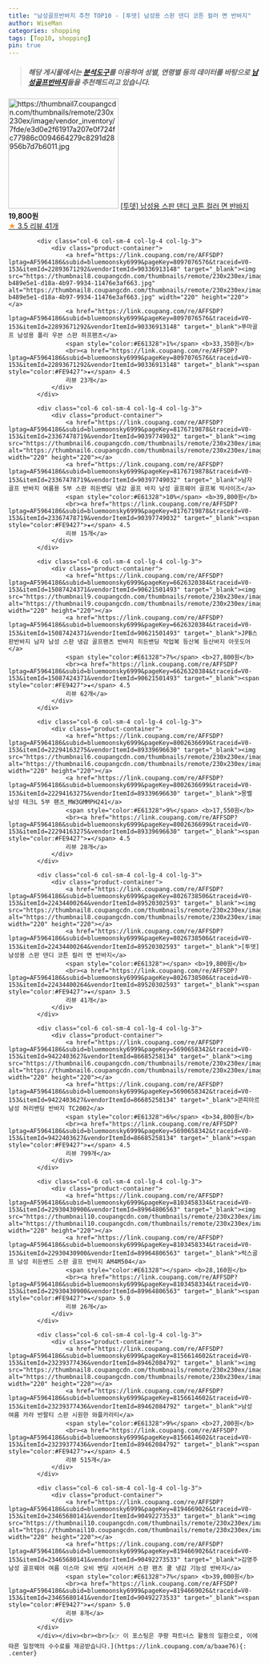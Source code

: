 ```yaml
---
title: "남성골프반바지 추천 TOP10 - [투뎃] 남성용 스판 댄디 코튼 컬러 면 반바지"
author: WiseMan
categories: shopping
tags: [Top10, shopping]
pin: true
---
```


> ##### 해당 게시물에서는 [**분석도구**](https://itemscout.io/)를 이용하여 **성별**, **연령별** 등의 데이터를 바탕으로 [**남성골프반바지**](https://link.coupang.com/a/baae76)들을 추천해드리고 있습니다.
<div class="container"><div class="row">
            <div class="col-6 col-sm-4 col-lg-4 col-lg-3">
                <div class="product-container">
                    <a href="https://link.coupang.com/re/AFFSDP?lptag=AF5964186&subid=bluemoonsky6999&pageKey=8026738506&traceid=V0-153&itemId=22434400266&vendorItemId=89520302480" target="_blank"><img src="https://thumbnail7.coupangcdn.com/thumbnails/remote/230x230ex/image/vendor_inventory/7fde/e3d0e2f61917a207e0f724fc77986c0094664279c8291d28956b7d7b6011.jpg" alt="https://thumbnail7.coupangcdn.com/thumbnails/remote/230x230ex/image/vendor_inventory/7fde/e3d0e2f61917a207e0f724fc77986c0094664279c8291d28956b7d7b6011.jpg" width="220" height="220"></a>
                    <a href="https://link.coupang.com/re/AFFSDP?lptag=AF5964186&subid=bluemoonsky6999&pageKey=8026738506&traceid=V0-153&itemId=22434400266&vendorItemId=89520302480" target="_blank">[투뎃] 남성용 스판 댄디 코튼 컬러 면 반바지</a>
                    <span style="color:#E61328"></span> <b>19,800원</b>
                    <br><a href="https://link.coupang.com/re/AFFSDP?lptag=AF5964186&subid=bluemoonsky6999&pageKey=8026738506&traceid=V0-153&itemId=22434400266&vendorItemId=89520302480" target="_blank"><span style="color:#FE9427">★</span> 3.5
                    리뷰 41개</a>
                </div>
            </div>
            
            <div class="col-6 col-sm-4 col-lg-4 col-lg-3">
                <div class="product-container">
                    <a href="https://link.coupang.com/re/AFFSDP?lptag=AF5964186&subid=bluemoonsky6999&pageKey=8097076576&traceid=V0-153&itemId=22893671292&vendorItemId=90336913148" target="_blank"><img src="https://thumbnail8.coupangcdn.com/thumbnails/remote/230x230ex/image/retail/images/551780196094507-b489e5e1-d18a-4b97-9934-11476e3af663.jpg" alt="https://thumbnail8.coupangcdn.com/thumbnails/remote/230x230ex/image/retail/images/551780196094507-b489e5e1-d18a-4b97-9934-11476e3af663.jpg" width="220" height="220"></a>
                    <a href="https://link.coupang.com/re/AFFSDP?lptag=AF5964186&subid=bluemoonsky6999&pageKey=8097076576&traceid=V0-153&itemId=22893671292&vendorItemId=90336913148" target="_blank">푸마골프 남성용 폴리 우븐 스판 하프팬츠</a>
                    <span style="color:#E61328">1%</span> <b>33,350원</b>
                    <br><a href="https://link.coupang.com/re/AFFSDP?lptag=AF5964186&subid=bluemoonsky6999&pageKey=8097076576&traceid=V0-153&itemId=22893671292&vendorItemId=90336913148" target="_blank"><span style="color:#FE9427">★</span> 4.5
                    리뷰 23개</a>
                </div>
            </div>
            
            <div class="col-6 col-sm-4 col-lg-4 col-lg-3">
                <div class="product-container">
                    <a href="https://link.coupang.com/re/AFFSDP?lptag=AF5964186&subid=bluemoonsky6999&pageKey=8176719878&traceid=V0-153&itemId=23367478719&vendorItemId=90397749032" target="_blank"><img src="https://thumbnail6.coupangcdn.com/thumbnails/remote/230x230ex/image/vendor_inventory/5033/c53011add7236d07e9c51e56ea58863a577d390e86e5ed88b6e5d060cde8.jpg" alt="https://thumbnail6.coupangcdn.com/thumbnails/remote/230x230ex/image/vendor_inventory/5033/c53011add7236d07e9c51e56ea58863a577d390e86e5ed88b6e5d060cde8.jpg" width="220" height="220"></a>
                    <a href="https://link.coupang.com/re/AFFSDP?lptag=AF5964186&subid=bluemoonsky6999&pageKey=8176719878&traceid=V0-153&itemId=23367478719&vendorItemId=90397749032" target="_blank">남자 골프 반바지 여름용 5부 스판 히든밴딩 냉감 골프 바지 남성 골프웨어 골프복 빅사이즈</a>
                    <span style="color:#E61328">10%</span> <b>39,800원</b>
                    <br><a href="https://link.coupang.com/re/AFFSDP?lptag=AF5964186&subid=bluemoonsky6999&pageKey=8176719878&traceid=V0-153&itemId=23367478719&vendorItemId=90397749032" target="_blank"><span style="color:#FE9427">★</span> 4.5
                    리뷰 15개</a>
                </div>
            </div>
            
            <div class="col-6 col-sm-4 col-lg-4 col-lg-3">
                <div class="product-container">
                    <a href="https://link.coupang.com/re/AFFSDP?lptag=AF5964186&subid=bluemoonsky6999&pageKey=6626320384&traceid=V0-153&itemId=15087424371&vendorItemId=90621501493" target="_blank"><img src="https://thumbnail9.coupangcdn.com/thumbnails/remote/230x230ex/image/vendor_inventory/9110/f9cd721154f651711921aec2480b6330aa44589484ef74e77ddaee2ecda4.jpg" alt="https://thumbnail9.coupangcdn.com/thumbnails/remote/230x230ex/image/vendor_inventory/9110/f9cd721154f651711921aec2480b6330aa44589484ef74e77ddaee2ecda4.jpg" width="220" height="220"></a>
                    <a href="https://link.coupang.com/re/AFFSDP?lptag=AF5964186&subid=bluemoonsky6999&pageKey=6626320384&traceid=V0-153&itemId=15087424371&vendorItemId=90621501493" target="_blank">JPB스판반바지 남자 남성 스판 냉감 골프팬츠 반바지 히든밴딩 작업복 등산복 등산바지 아웃도어</a>
                    <span style="color:#E61328">7%</span> <b>27,800원</b>
                    <br><a href="https://link.coupang.com/re/AFFSDP?lptag=AF5964186&subid=bluemoonsky6999&pageKey=6626320384&traceid=V0-153&itemId=15087424371&vendorItemId=90621501493" target="_blank"><span style="color:#FE9427">★</span> 4.5
                    리뷰 62개</a>
                </div>
            </div>
            
            <div class="col-6 col-sm-4 col-lg-4 col-lg-3">
                <div class="product-container">
                    <a href="https://link.coupang.com/re/AFFSDP?lptag=AF5964186&subid=bluemoonsky6999&pageKey=8002636699&traceid=V0-153&itemId=22294163275&vendorItemId=89339696630" target="_blank"><img src="https://thumbnail6.coupangcdn.com/thumbnails/remote/230x230ex/image/vendor_inventory/3d4a/619361c76558c53b248bcfc82b21f4d870ef67623294d3c43a9829e6034f.jpg" alt="https://thumbnail6.coupangcdn.com/thumbnails/remote/230x230ex/image/vendor_inventory/3d4a/619361c76558c53b248bcfc82b21f4d870ef67623294d3c43a9829e6034f.jpg" width="220" height="220"></a>
                    <a href="https://link.coupang.com/re/AFFSDP?lptag=AF5964186&subid=bluemoonsky6999&pageKey=8002636699&traceid=V0-153&itemId=22294163275&vendorItemId=89339696630" target="_blank">몽벨 남성 테크L 5부 팬츠_MW3GMMPH241</a>
                    <span style="color:#E61328">9%</span> <b>17,550원</b>
                    <br><a href="https://link.coupang.com/re/AFFSDP?lptag=AF5964186&subid=bluemoonsky6999&pageKey=8002636699&traceid=V0-153&itemId=22294163275&vendorItemId=89339696630" target="_blank"><span style="color:#FE9427">★</span> 4.5
                    리뷰 28개</a>
                </div>
            </div>
            
            <div class="col-6 col-sm-4 col-lg-4 col-lg-3">
                <div class="product-container">
                    <a href="https://link.coupang.com/re/AFFSDP?lptag=AF5964186&subid=bluemoonsky6999&pageKey=8026738506&traceid=V0-153&itemId=22434400264&vendorItemId=89520302593" target="_blank"><img src="https://thumbnail8.coupangcdn.com/thumbnails/remote/230x230ex/image/vendor_inventory/5f24/4f6863a20cacdb14b8ddef35ed5abfd2f070e1fec7b7d3b3a93ce3b901dd.jpg" alt="https://thumbnail8.coupangcdn.com/thumbnails/remote/230x230ex/image/vendor_inventory/5f24/4f6863a20cacdb14b8ddef35ed5abfd2f070e1fec7b7d3b3a93ce3b901dd.jpg" width="220" height="220"></a>
                    <a href="https://link.coupang.com/re/AFFSDP?lptag=AF5964186&subid=bluemoonsky6999&pageKey=8026738506&traceid=V0-153&itemId=22434400264&vendorItemId=89520302593" target="_blank">[투뎃] 남성용 스판 댄디 코튼 컬러 면 반바지</a>
                    <span style="color:#E61328"></span> <b>19,800원</b>
                    <br><a href="https://link.coupang.com/re/AFFSDP?lptag=AF5964186&subid=bluemoonsky6999&pageKey=8026738506&traceid=V0-153&itemId=22434400264&vendorItemId=89520302593" target="_blank"><span style="color:#FE9427">★</span> 3.5
                    리뷰 41개</a>
                </div>
            </div>
            
            <div class="col-6 col-sm-4 col-lg-4 col-lg-3">
                <div class="product-container">
                    <a href="https://link.coupang.com/re/AFFSDP?lptag=AF5964186&subid=bluemoonsky6999&pageKey=5690658342&traceid=V0-153&itemId=9422403627&vendorItemId=86685258134" target="_blank"><img src="https://thumbnail6.coupangcdn.com/thumbnails/remote/230x230ex/image/vendor_inventory/ad73/10d00ac9a256a44a3ffd02af4ead328c6f25f3993555e9f5a38aaaf3a72c.jpg" alt="https://thumbnail6.coupangcdn.com/thumbnails/remote/230x230ex/image/vendor_inventory/ad73/10d00ac9a256a44a3ffd02af4ead328c6f25f3993555e9f5a38aaaf3a72c.jpg" width="220" height="220"></a>
                    <a href="https://link.coupang.com/re/AFFSDP?lptag=AF5964186&subid=bluemoonsky6999&pageKey=5690658342&traceid=V0-153&itemId=9422403627&vendorItemId=86685258134" target="_blank">콘피아르 남성 허리밴딩 반바지 TC2002</a>
                    <span style="color:#E61328">6%</span> <b>34,800원</b>
                    <br><a href="https://link.coupang.com/re/AFFSDP?lptag=AF5964186&subid=bluemoonsky6999&pageKey=5690658342&traceid=V0-153&itemId=9422403627&vendorItemId=86685258134" target="_blank"><span style="color:#FE9427">★</span> 4.5
                    리뷰 799개</a>
                </div>
            </div>
            
            <div class="col-6 col-sm-4 col-lg-4 col-lg-3">
                <div class="product-container">
                    <a href="https://link.coupang.com/re/AFFSDP?lptag=AF5964186&subid=bluemoonsky6999&pageKey=8103458334&traceid=V0-153&itemId=22930430900&vendorItemId=89964806563" target="_blank"><img src="https://thumbnail10.coupangcdn.com/thumbnails/remote/230x230ex/image/vendor_inventory/a197/da18f0aacf6d8a881a44963c2c0b4df2f45d24b5bb850dad1bc3d8cf9dd2.jpg" alt="https://thumbnail10.coupangcdn.com/thumbnails/remote/230x230ex/image/vendor_inventory/a197/da18f0aacf6d8a881a44963c2c0b4df2f45d24b5bb850dad1bc3d8cf9dd2.jpg" width="220" height="220"></a>
                    <a href="https://link.coupang.com/re/AFFSDP?lptag=AF5964186&subid=bluemoonsky6999&pageKey=8103458334&traceid=V0-153&itemId=22930430900&vendorItemId=89964806563" target="_blank">럭스골프 남성 히든밴드 스판 골프 반바지 AM4M504</a>
                    <span style="color:#E61328"></span> <b>28,160원</b>
                    <br><a href="https://link.coupang.com/re/AFFSDP?lptag=AF5964186&subid=bluemoonsky6999&pageKey=8103458334&traceid=V0-153&itemId=22930430900&vendorItemId=89964806563" target="_blank"><span style="color:#FE9427">★</span> 5.0
                    리뷰 26개</a>
                </div>
            </div>
            
            <div class="col-6 col-sm-4 col-lg-4 col-lg-3">
                <div class="product-container">
                    <a href="https://link.coupang.com/re/AFFSDP?lptag=AF5964186&subid=bluemoonsky6999&pageKey=8156614602&traceid=V0-153&itemId=23239377436&vendorItemId=89462084792" target="_blank"><img src="https://thumbnail8.coupangcdn.com/thumbnails/remote/230x230ex/image/vendor_inventory/09d8/9fd31554438406d881ec63591a1043adf1e86b70640d9af992abfe205568.jpg" alt="https://thumbnail8.coupangcdn.com/thumbnails/remote/230x230ex/image/vendor_inventory/09d8/9fd31554438406d881ec63591a1043adf1e86b70640d9af992abfe205568.jpg" width="220" height="220"></a>
                    <a href="https://link.coupang.com/re/AFFSDP?lptag=AF5964186&subid=bluemoonsky6999&pageKey=8156614602&traceid=V0-153&itemId=23239377436&vendorItemId=89462084792" target="_blank">남성 여름 카라 반팔티 스판 시원한 와플카라티</a>
                    <span style="color:#E61328">9%</span> <b>27,200원</b>
                    <br><a href="https://link.coupang.com/re/AFFSDP?lptag=AF5964186&subid=bluemoonsky6999&pageKey=8156614602&traceid=V0-153&itemId=23239377436&vendorItemId=89462084792" target="_blank"><span style="color:#FE9427">★</span> 4.5
                    리뷰 515개</a>
                </div>
            </div>
            
            <div class="col-6 col-sm-4 col-lg-4 col-lg-3">
                <div class="product-container">
                    <a href="https://link.coupang.com/re/AFFSDP?lptag=AF5964186&subid=bluemoonsky6999&pageKey=8194669026&traceid=V0-153&itemId=23465680141&vendorItemId=90492273533" target="_blank"><img src="https://thumbnail10.coupangcdn.com/thumbnails/remote/230x230ex/image/vendor_inventory/4365/b7ee482c151a64170bc6db95a186b65be45a25753304e5984efcd197ce25.jpg" alt="https://thumbnail10.coupangcdn.com/thumbnails/remote/230x230ex/image/vendor_inventory/4365/b7ee482c151a64170bc6db95a186b65be45a25753304e5984efcd197ce25.jpg" width="220" height="220"></a>
                    <a href="https://link.coupang.com/re/AFFSDP?lptag=AF5964186&subid=bluemoonsky6999&pageKey=8194669026&traceid=V0-153&itemId=23465680141&vendorItemId=90492273533" target="_blank">김영주 남성 골프웨어 여름 이스마 오비 밴딩 시어서커 스판 팬츠 쿨 냉감 기능성 반바지</a>
                    <span style="color:#E61328">7%</span> <b>39,000원</b>
                    <br><a href="https://link.coupang.com/re/AFFSDP?lptag=AF5964186&subid=bluemoonsky6999&pageKey=8194669026&traceid=V0-153&itemId=23465680141&vendorItemId=90492273533" target="_blank"><span style="color:#FE9427">★</span> 5.0
                    리뷰 8개</a>
                </div>
            </div>
            </div></div><br><br>[👉 이 포스팅은 쿠팡 파트너스 활동의 일환으로, 이에 따른 일정액의 수수료를 제공받습니다.](https://link.coupang.com/a/baae76){: .center}